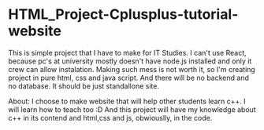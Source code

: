 # HTML_Project-Cplusplus-tutorial-website

This is simple project that I have to make for IT Studies. I can't use React, because pc's at university mostly doesn't have node.js installed and only it crew can allow instalation.
Making such mess is not worth it, so I'm creating project in pure html, css and java script. And there will be no backend and no database. It should be just standallone site.

About:
I choose to make website that will help other students learn c++. I will learn how to teach too :D And this project will have my knowledge about c++ in its contend and html,css and js,
obwiouslly, in the code.
